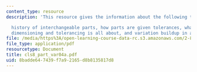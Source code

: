 ```yaml
---
content_type: resource
description: 'This resource gives the information about the following topics:

  history of interchangeable parts, how parts are given tolerances, what geometric
  dimensioning and tolerancing is all about, and variation buildup in assemblies.'
file: /media/https%3A/open-learning-course-data-rc.s3.amazonaws.com/2-875-mechanical-assembly-and-its-role-in-product-development-fall-2004/8badde647439f7a92165d8b8135817d8_cls8_part_var04a.pdf
file_type: application/pdf
resourcetype: Document
title: cls8_part_var04a.pdf
uid: 8badde64-7439-f7a9-2165-d8b8135817d8
---
```

